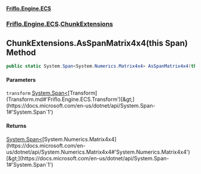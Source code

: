 #### [Friflo.Engine.ECS](index.md#'index')
### [Friflo.Engine.ECS](Friflo.Engine.ECS.md#'Friflo.Engine.ECS').[ChunkExtensions](ChunkExtensions.md#'Friflo.Engine.ECS.ChunkExtensions')

## ChunkExtensions.AsSpanMatrix4x4(this Span<Transform>) Method

```csharp
public static System.Span<System.Numerics.Matrix4x4> AsSpanMatrix4x4(this System.Span<Friflo.Engine.ECS.Transform> transform);
```
#### Parameters

<a name='Friflo.Engine.ECS.ChunkExtensions.AsSpanMatrix4x4(thisSystem.Span_Friflo.Engine.ECS.Transform_).transform'></a>

`transform` [System.Span&lt;](https://docs.microsoft.com/en-us/dotnet/api/System.Span-1#'System.Span`1')[Transform](Transform.md#'Friflo.Engine.ECS.Transform')[&gt;](https://docs.microsoft.com/en-us/dotnet/api/System.Span-1#'System.Span`1')

#### Returns
[System.Span&lt;](https://docs.microsoft.com/en-us/dotnet/api/System.Span-1#'System.Span`1')[System.Numerics.Matrix4x4](https://docs.microsoft.com/en-us/dotnet/api/System.Numerics.Matrix4x4#'System.Numerics.Matrix4x4')[&gt;](https://docs.microsoft.com/en-us/dotnet/api/System.Span-1#'System.Span`1')
